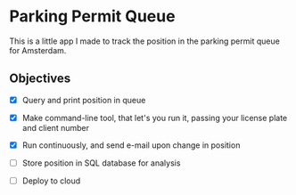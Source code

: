 # Parking Permit Queue

This is a little app I made to track the position in the parking permit queue for Amsterdam. 

## Objectives 

- [x] Query and print position in queue 
- [x] Make command-line tool, that let's you run it, passing your license plate and client number 
- [x] Run continuously, and send e-mail upon change in position 
- [ ] Store position in SQL database for analysis 
- [ ] Deploy to cloud


